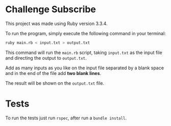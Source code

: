 # Challenge Subscribe

This project was made using Ruby version 3.3.4.

To run the program, simply execute the following command in your terminal:

```sh
ruby main.rb < input.txt > output.txt
```

This command will run the `main.rb` script, taking `input.txt` as the input file and directing the output to `output.txt`.

Add as many inputs as you like on the input file separated by a blank space and in the end of the file add **two blank lines**.

The result will be shown on the `output.txt` file.

# Tests

To run the tests just run `rspec`, after run a `bundle install`.

